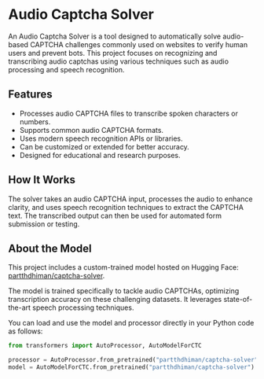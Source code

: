 
# Audio Captcha Solver

An Audio Captcha Solver is a tool designed to automatically solve audio-based CAPTCHA challenges commonly used on websites to verify human users and prevent bots. This project focuses on recognizing and transcribing audio captchas using various techniques such as audio processing and speech recognition.

## Features

- Processes audio CAPTCHA files to transcribe spoken characters or numbers.
- Supports common audio CAPTCHA formats.
- Uses modern speech recognition APIs or libraries.
- Can be customized or extended for better accuracy.
- Designed for educational and research purposes.

## How It Works

The solver takes an audio CAPTCHA input, processes the audio to enhance clarity, and uses speech recognition techniques to extract the CAPTCHA text. The transcribed output can then be used for automated form submission or testing.

## About the Model

This project includes a custom-trained model hosted on Hugging Face: [partthdhiman/captcha-solver](https://huggingface.co/partthdhiman/captcha-solver).

The model is trained specifically to tackle audio CAPTCHAs, optimizing transcription accuracy on these challenging datasets. It leverages state-of-the-art speech processing techniques.

You can load and use the model and processor directly in your Python code as follows:

```python
from transformers import AutoProcessor, AutoModelForCTC

processor = AutoProcessor.from_pretrained("partthdhiman/captcha-solver")
model = AutoModelForCTC.from_pretrained("partthdhiman/captcha-solver")
